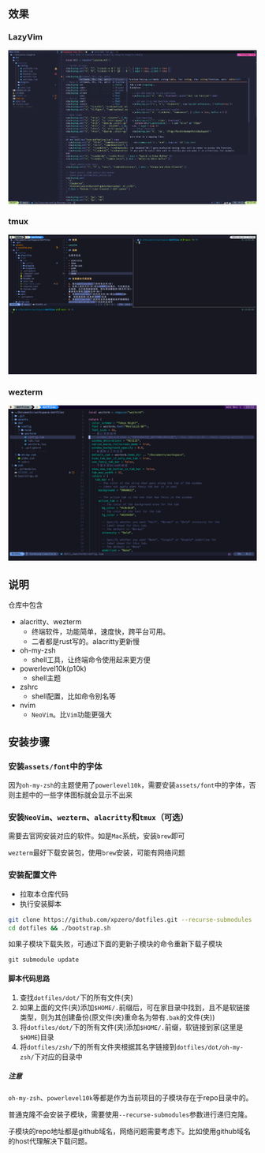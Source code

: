 ## 效果

### LazyVim

![LazyVim](./assets/img/LazyVim.png)

### tmux

![tmux](./assets/img/tmux.png)

### wezterm

![wezterm](./assets/img/wezterm.png)

## 说明

仓库中包含

- alacritty、wezterm
  - 终端软件，功能简单，速度快，跨平台可用。
  - 二者都是rust写的。alacritty更新慢
- oh-my-zsh
  - shell工具，让终端命令使用起来更方便
- powerlevel10k(p10k)
  - shell主题
- zshrc
  - shell配置，比如命令别名等
- nvim
  - `NeoVim`。比`Vim`功能更强大

## 安装步骤

### 安装`assets/font`中的字体

因为`oh-my-zsh`的主题使用了`powerlevel10k`，需要安装`assets/font`中的字体，否则主题中的一些字体图标就会显示不出来

### 安装`NeoVim`、`wezterm`、`alacritty`和`tmux`（可选）

需要去官网安装对应的软件。如是`Mac`系统，安装`brew`即可

`wezterm`最好下载安装包，使用`brew`安装，可能有网络问题

### 安装配置文件

- 拉取本仓库代码
- 执行安装脚本

```sh
git clone https://github.com/xpzero/dotfiles.git --recurse-submodules
cd dotfiles && ./bootstrap.sh
```

如果子模块下载失败，可通过下面的更新子模块的命令重新下载子模块

```
git submodule update
```

#### 脚本代码思路

1. 查找`dotfiles/dot/`下的所有文件(夹)
2. 如果上面的文件(夹)添加`$HOME/.`前缀后，可在家目录中找到，且不是软链接类型，则为其创建备份(原文件(夹)重命名为带有`.bak`的文件(夹))
3. 将`dotfiles/dot/`下的所有文件(夹)添加`$HOME/.`前缀，软链接到家(这里是`$HOME`)目录
4. 将`dotfiles/zsh/`下的所有文件夹根据其名字链接到`dotfiles/dot/oh-my-zsh/`下对应的目录中

##### 注意

`oh-my-zsh`、`powerlevel10k`等都是作为当前项目的子模块存在于repo目录中的。

普通克隆不会安装子模块，需要使用`--recurse-submodules`参数进行递归克隆。

子模块的repo地址都是github域名，网络问题需要考虑下。比如使用github域名的host代理解决下载问题。
